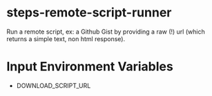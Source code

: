 steps-remote-script-runner
==========================

Run a remote script, ex: a Github Gist by providing a raw (!) url (which returns a simple text, non html response).

# Input Environment Variables
- DOWNLOAD_SCRIPT_URL
